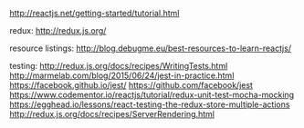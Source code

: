 

http://reactjs.net/getting-started/tutorial.html

redux:
http://redux.js.org/


resource listings:
http://blog.debugme.eu/best-resources-to-learn-reactjs/

testing:
http://redux.js.org/docs/recipes/WritingTests.html
http://marmelab.com/blog/2015/06/24/jest-in-practice.html
https://facebook.github.io/jest/  https://github.com/facebook/jest
https://www.codementor.io/reactjs/tutorial/redux-unit-test-mocha-mocking
https://egghead.io/lessons/react-testing-the-redux-store-multiple-actions
http://redux.js.org/docs/recipes/ServerRendering.html
